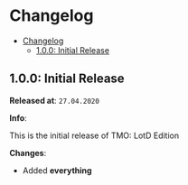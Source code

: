 # Changelog

- [Changelog](#changelog)
  - [1.0.0: Initial Release](#100-initial-release)

## 1.0.0: Initial Release

**Released at**: `27.04.2020`

**Info**:

This is the initial release of TMO: LotD Edition

**Changes**:

- Added **everything**
